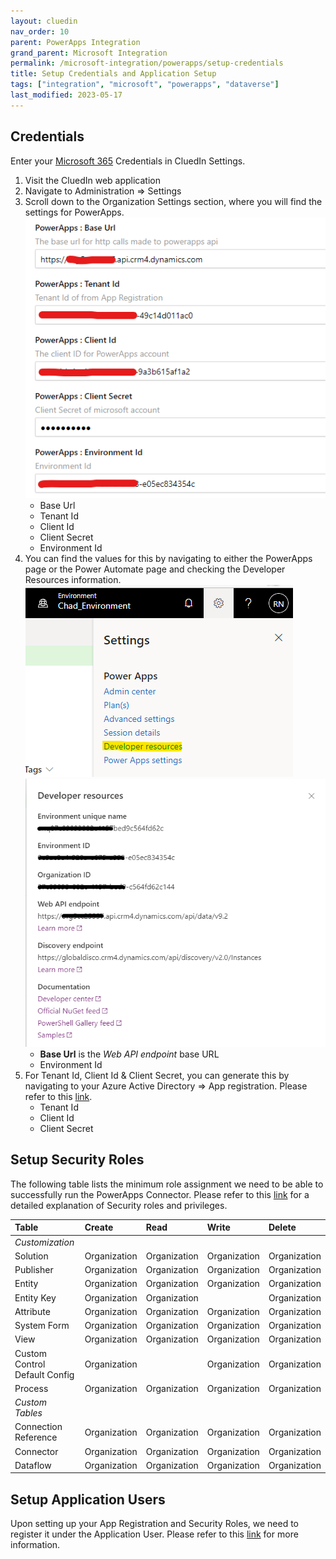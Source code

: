 ```yaml
---
layout: cluedin
nav_order: 10
parent: PowerApps Integration
grand_parent: Microsoft Integration
permalink: /microsoft-integration/powerapps/setup-credentials
title: Setup Credentials and Application Setup
tags: ["integration", "microsoft", "powerapps", "dataverse"]
last_modified: 2023-05-17
---
```


## Credentials
Enter your [Microsoft 365](https://www.microsoft365.com/) Credentials in CluedIn Settings.
1. Visit the CluedIn web application
2. Navigate to Administration => Settings
3. Scroll down to the Organization Settings section, where you will find the settings for PowerApps.
![Input Microsoft Purview credentials](./images/cluedin-setting-new.png)
    - Base Url
    - Tenant Id
    - Client Id
    - Client Secret
    - Environment Id
4. You can find the values for this by navigating to either the PowerApps page or the Power Automate page and checking the Developer Resources information.
![Developer Resources 1](./images/developer-resources1.png)
![Developer Resources 2](./images/developer-resources2.png)
    - **Base Url** is the _Web API endpoint_ base URL
    - Environment Id
5. For Tenant Id, Client Id & Client Secret, you can generate this by navigating to your Azure Active Directory => App registration. Please refer to this [link](https://learn.microsoft.com/en-us/power-apps/developer/data-platform/walkthrough-register-app-azure-active-directory).
    - Tenant Id
    - Client Id
    - Client Secret

## Setup Security Roles
The following table lists the minimum role assignment we need to be able to successfully run the PowerApps Connector. Please refer to this [link](https://learn.microsoft.com/en-us/power-platform/admin/security-roles-privileges) for a detailed explanation of Security roles and privileges.

| Table | Create | Read | Write | Delete |
|:----------|:--|:--------|:---|:---|
| _Customization_ | | | | |
| Solution | Organization| Organization | Organization | Organization |
| Publisher | Organization| Organization | Organization | Organization |
| Entity | Organization| Organization | Organization | Organization |
| Entity Key | Organization| Organization |  | Organization |
| Attribute | Organization | Organization | Organization | Organization |
| System Form | Organization| Organization | Organization | Organization |
| View | Organization| Organization | Organization | Organization |
| Custom Control Default Config | Organization| | Organization | Organization |
| Process | Organization | Organization | Organization | Organization |
| _Custom Tables_ | | | | |
| Connection Reference | Organization | Organization | Organization | Organization |
| Connector | Organization | Organization | Organization | Organization |
| Dataflow | Organization | Organization | Organization | Organization |

## Setup Application Users
Upon setting up your App Registration and Security Roles, we need to register it under the Application User. Please refer to this [link](https://learn.microsoft.com/en-us/power-platform/admin/manage-application-users) for more information.